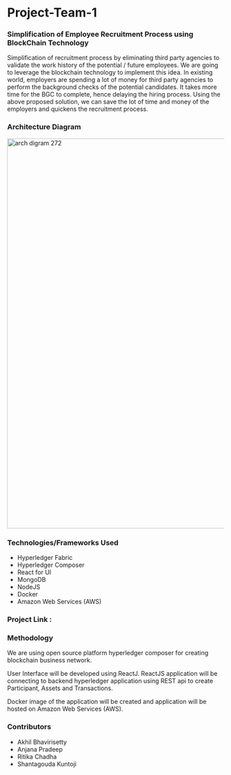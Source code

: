 # Project-Team-1

### Simplification of Employee Recruitment Process using BlockChain Technology

Simplification of recruitment process by eliminating third party agencies to validate the work history of the potential / future employees. We are going to leverage the blockchain technology to implement this idea. In existing world, employers are spending a lot of money for third party agencies to perform the background checks of the potential candidates. It takes more time for the BGC to complete, hence delaying the hiring process. Using the above proposed solution, we can save the lot of time and money of the employers and quickens the recruitment process.

### Architecture Diagram

<img width="905" alt="arch digram 272" src="https://user-images.githubusercontent.com/20282380/33812058-bb3cab26-ddce-11e7-9bff-8d047d6c5bad.png">

### Technologies/Frameworks Used

* Hyperledger Fabric
* Hyperledger Composer
* React for UI
* MongoDB
* NodeJS
* Docker
* Amazon Web Services (AWS)

### Project Link : <AWS PUBLIC DNS NAME>

### Methodology 

We are using open source platform hyperledger composer for creating blockchain business network.

User Interface will be developed using ReactJ. ReactJS application will be connecting to backend hyperledger application using REST api to create Participant, Assets and Transactions. 

Docker image of the application will be created and application will be hosted on Amazon Web Services (AWS).

### Contributors

* Akhil Bhavirisetty
* Anjana Pradeep
* Ritika Chadha
* Shantagouda Kuntoji
